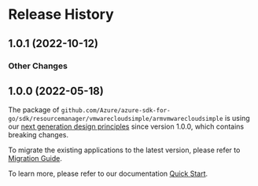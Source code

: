 # Release History

## 1.0.1 (2022-10-12)
### Other Changes


## 1.0.0 (2022-05-18)

The package of `github.com/Azure/azure-sdk-for-go/sdk/resourcemanager/vmwarecloudsimple/armvmwarecloudsimple` is using our [next generation design principles](https://azure.github.io/azure-sdk/general_introduction.html) since version 1.0.0, which contains breaking changes.

To migrate the existing applications to the latest version, please refer to [Migration Guide](https://aka.ms/azsdk/go/mgmt/migration).

To learn more, please refer to our documentation [Quick Start](https://aka.ms/azsdk/go/mgmt).